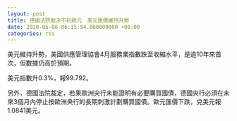 ```yaml
---
layout: post
title: 德國法院裁決不利歐元　美元匯價維持升勢
date: 2020-05-06 06:15:54.000000000 +08:00
categories: rss
---
```


美元維持升勢，美國供應管理協會4月服務業指數跌至收縮水平，是逾10年來首次，但數據仍高於預期。

美元指數升0.3%，報99.792。

另外，德國法院裁定，若果歐洲央行未能證明有必要購買國債，德國央行必須在未來3個月內停止按歐洲央行的長期刺激計劃購買國債。歐元匯價下跌，兌美元報1.0841美元。
